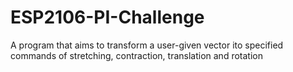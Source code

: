 # ESP2106-PI-Challenge
A program that aims to transform a user-given vector ito specified commands of stretching, contraction, translation and rotation
